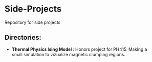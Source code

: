 # Side-Projects
Repository for side projects

## Directories: 

- <strong> Thermal Physics Ising Model </strong>: Honors project for PH415. Making a small simulation to vizualize magnetic clumping regions. 
